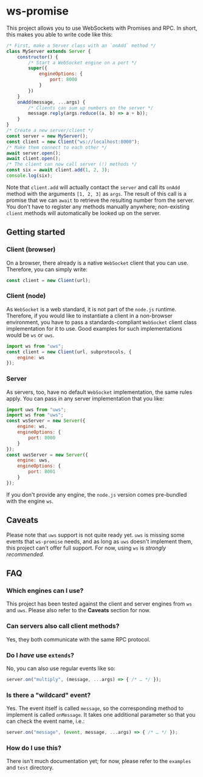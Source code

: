 # ws-promise
This project allows you to use WebSockets with Promises and RPC. In short, this makes you able to write code like this:
```js
/* First, make a Server class with an `onAdd` method */
class MyServer extends Server {
	constructor() {
		/* Start a WebSocket engine on a port */
		super({
			engineOptions: {
				port: 8000
			}
		})
	}
	onAdd(message, ...args) {
		/* Clients can sum up numbers on the server */
		message.reply(args.reduce((a, b) => a + b));
	}
}
/* Create a new server/client */
const server = new MyServer();
const client = new Client("ws://localhost:8000");
/* Make them connect to each other */
await server.open();
await client.open();
/* The client can now call server (!) methods */
const six = await client.add(1, 2, 3);
console.log(six);
```
Note that `client.add` will actually contact the `server` and call its `onAdd` method with the arguments `[1, 2, 3]` as `args`. The result of this call is a promise that we can `await` to retrieve the resulting number from the server. You don't have to register any methods manually anywhere; non-existing `client` methods will automatically be looked up on the server.
## Getting started
### Client (browser)
On a browser, there already is a native `WebSocket` client that you can use. Therefore, you can simply write:
```js
const client = new Client(url);
```
### Client (node)
As `WebSocket` is a web standard, it is not part of the `node.js` runtime. Therefore, if you would like to instantiate a client in a non-browser environment, you have to pass a standards-compliant `WebSocket` client class implementation for it to use. Good examples for such implementations would be `ws` or `uws`.
```js
import ws from "uws";
const client = new Client(url, subprotocols, {
	engine: ws
});
```
### Server
As servers, too, have no default `WebSocket` implementation, the same rules apply. You can pass in any server implementation that you like:

```js
import uws from "uws";
import ws from "uws";
const wsServer = new Server({
	engine: ws,
	engineOptions: {
		port: 8000
	}
});
const uwsServer = new Server({
	engine: uws,
	engineOptions: {
		port: 8001
	}
});
```
If you don't provide any engine, the `node.js` version comes pre-bundled with the engine `ws`.

## Caveats
Please note that `uws` support is not quite ready yet. `uws` is missing some events that `ws-promise` needs, and as long as `uws` doesn't implement them, this project can't offer full support. For now, using `ws` is *strongly recommended*.
## FAQ
### Which engines can I use?
This project has been tested against the client and server engines from `ws` and `uws`. Please also refer to the **Caveats** section for now.
### Can servers also call client methods?
Yes, they both communicate with the same RPC protocol.
### Do I *have* use `extends`?
No, you can also use regular events like so:
```js
server.on("multiply", (message, ...args) => { /* … */ });
```
### Is there a "wildcard" event?
Yes. The event itself is called `message`, so the corresponding method to implement is called `onMessage`. It takes one additional parameter so that you can check the event name, i.e.:
```js
server.on("message", (event, message, ...args) => { /* … */ });
```
### How do I use this?
There isn't much documentation yet; for now, please refer to the `examples` and `test` directory.